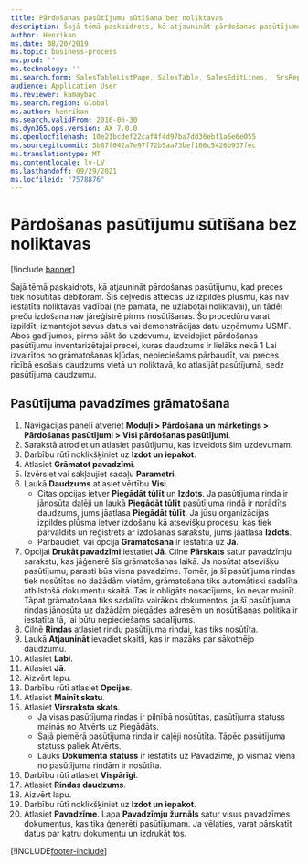 ```yaml
---
title: Pārdošanas pasūtījumu sūtīšana bez noliktavas
description: Šajā tēmā paskaidrots, kā atjaunināt pārdošanas pasūtījumu, kad preces tiek nosūtītas debitoram.
author: Henrikan
ms.date: 08/20/2019
ms.topic: business-process
ms.prod: ''
ms.technology: ''
ms.search.form: SalesTableListPage, SalesTable, SalesEditLines,  SrsReportViewerForm, SalesTableLineQuantity, CustPackingSlipJournal
audience: Application User
ms.reviewer: kamaybac
ms.search.region: Global
ms.author: henrikan
ms.search.validFrom: 2016-06-30
ms.dyn365.ops.version: AX 7.0.0
ms.openlocfilehash: 10e21bcdef22caf4f4d97ba7dd36ebf1a6e6e055
ms.sourcegitcommit: 3b87f042a7e97f72b5aa73bef186c5426b937fec
ms.translationtype: MT
ms.contentlocale: lv-LV
ms.lasthandoff: 09/29/2021
ms.locfileid: "7578876"
---
```

# <a name="ship-sales-orders-without-warehousing"></a>Pārdošanas pasūtījumu sūtīšana bez noliktavas

[!include [banner](../../includes/banner.md)]

Šajā tēmā paskaidrots, kā atjaunināt pārdošanas pasūtījumu, kad preces tiek nosūtītas debitoram. Šis ceļvedis attiecas uz izpildes plūsmu, kas nav iestatīta noliktavas vadībai (ne pamata, ne uzlabotai noliktavai), un tādēļ preču izdošana nav jāreģistrē pirms nosūtīšanas. Šo procedūru varat izpildīt, izmantojot savus datus vai demonstrācijas datu uzņēmumu USMF. Abos gadījumos, pirms sākt šo uzdevumu, izveidojiet pārdošanas pasūtījumu inventarizētajai precei, kuras daudzums ir lielāks nekā 1 Lai izvairītos no grāmatošanas kļūdas, nepieciešams pārbaudīt, vai preces rīcībā esošais daudzums vietā un noliktavā, ko atlasījāt pasūtījumā, sedz pasūtījuma daudzumu.

## <a name="post-packing-slip-for-an-order"></a>Pasūtījuma pavadzīmes grāmatošana
1. Navigācijas panelī atveriet **Moduļi > Pārdošana un mārketings > Pārdošanas pasūtījumi > Visi pārdošanas pasūtījumi**.
2. Sarakstā atrodiet un atlasiet pasūtījumu, kas izveidots šim uzdevumam.
3. Darbību rūtī noklikšķiniet uz **Izdot un iepakot**.
4. Atlasiet **Grāmatot pavadzīmi**.
5. Izvērsiet vai sakļaujiet sadaļu **Parametri**.
6. Laukā **Daudzums** atlasiet vērtību **Visi**.
    - Citas opcijas ietver **Piegādāt tūlīt** un **Izdots**. Ja pasūtījuma rinda ir jānosūta daļēji un laukā **Piegādāt tūlīt** pasūtījuma rindā ir norādīts daudzums, jums jāatlasa **Piegādāt tūlīt**. Ja jūsu organizācijas izpildes plūsma ietver izdošanu kā atsevišķu procesu, kas tiek pārvaldīts un reģistrēts ar izdošanas sarakstu, jums jāatlasa **Izdots**.  
    - Pārbaudiet, vai opcija **Grāmatošana** ir iestatīta uz **Jā**.  
7. Opcijai **Drukāt pavadzīmi** iestatiet **Jā**. Cilne **Pārskats** satur pavadzīmju sarakstu, kas jāģenerē šīs grāmatošanas laikā. Ja nosūtat atsevišķu pasūtījumu, parasti būs viena pavadzīme. Tomēr, ja šī pasūtījuma rindas tiek nosūtītas no dažādām vietām, grāmatošana tiks automātiski sadalīta atbilstošā dokumentu skaitā. Tas ir obligāts nosacījums, ko nevar mainīt. Tāpat grāmatošana tiks sadalīta vairākos dokumentos, ja šī pasūtījuma rindas jānosūta uz dažādām piegādes adresēm un nosūtīšanas politika ir iestatīta tā, lai būtu nepieciešams sadalījums.  
8. Cilnē **Rindas** atlasiet rindu pasūtījuma rindai, kas tiks nosūtīta.
9. Laukā **Atjaunināt** ievadiet skaitli, kas ir mazāks par sākotnējo daudzumu.
10. Atlasiet **Labi**.
11. Atlasiet **Jā**.
12. Aizvērt lapu.
13. Darbību rūtī atlasiet **Opcijas**.
14. Atlasiet **Mainīt skatu**.
15. Atlasiet **Virsraksta skats**.
    - Ja visas pasūtījuma rindas ir pilnībā nosūtītas, pasūtījuma statuss mainās no Atvērts uz Piegādāts.  
    - Šajā piemērā pasūtījuma rinda ir daļēji nosūtīta. Tāpēc pasūtījuma statuss paliek Atvērts.     
    - Lauks **Dokumenta statuss** ir iestatīts uz Pavadzīme, jo vismaz viena no pasūtījuma rindām ir nosūtīta.  
16. Darbību rūtī atlasiet **Vispārīgi**.
17. Atlasiet **Rindas daudzums**.
18. Aizvērt lapu.
19. Darbību rūtī noklikšķiniet uz **Izdot un iepakot**.
20. Atlasiet **Pavadzīme**. Lapa **Pavadzīmju žurnāls** satur visus pavadzīmes dokumentus, kas tika ģenerēti pasūtījumam. Ja vēlaties, varat pārskatīt datus par katru dokumentu un izdrukāt tos.  



[!INCLUDE[footer-include](../../../includes/footer-banner.md)]